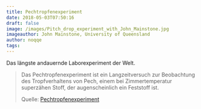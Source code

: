 ```yaml
---
title: Pechtropfenexperiment
date: 2018-05-03T07:50:16
draft: false
image: /images/Pitch_drop_experiment_with_John_Mainstone.jpg
imageauthor: John Mainstone, University of Queensland
author: noqqe
tags:
---
```


Das längste andauernde Laborexperiment der Welt.

> Das Pechtropfenexperiment ist ein Langzeitversuch zur Beobachtung des
> Tropfverhaltens von Pech, einem bei Zimmertemperatur superzähen Stoff, der
> augenscheinlich ein Feststoff ist.
>
> Quelle: [Pechtropfenexperiment](https://de.wikipedia.org/wiki/Pechtropfenexperiment)